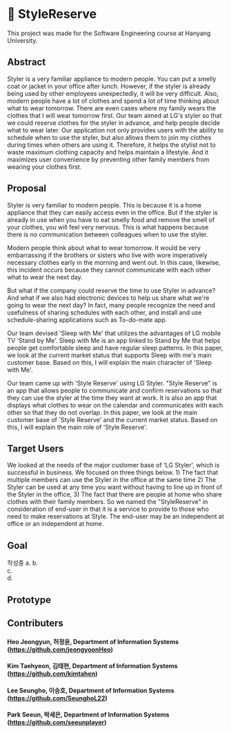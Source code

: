 # :necktie: StyleReserve
This project was made for the Software Engineering course at Hanyang University.<div>
## Abstract
Styler is a very familiar appliance to modern people. You can put a smelly coat or jacket in your office after lunch. However, if the styler is already being used by other employees unexpectedly, it will be very difficult. Also, modern people have a lot of clothes and spend a lot of time thinking about what to wear tomorrow. There are even cases where my family wears the clothes that I will wear tomorrow first.
Our team aimed at LG's styler so that we could reserve clothes for the styler in advance, and help people decide what to wear later. Our application not only provides users with the ability to schedule when to use the styler, but also allows them to join my clothes during times when others are using it. Therefore, it helps the stylist not to waste maximum clothing capacity and helps maintain a lifestyle. And it maximizes user convenience by preventing other family members from wearing your clothes first.

## Proposal
Styler is very familiar to modern people. This is because it is a home appliance that they can easily access even in the office. But if the styler is already in use when you have to eat smelly food and remove the smell of your clothes, you will feel very nervous. This is what happens because there is no communication between colleagues when to use the styler.

Modern people think about what to wear tomorrow. It would be very embarrassing if the brothers or sisters who live with wore imperatively necessary clothes early in the morning and went out. In this case, likewise, this incident occurs because they cannot communicate with each other what to wear the next day.

But what if the company could reserve the time to use Styler in advance? And what if we also had electronic devices to help us share what we're going to wear the next day? In fact, many people recognize the need and usefulness of sharing schedules with each other, and install and use schedule-sharing applications such as To-do-mate app.

Our team devised 'Sleep with Me' that utilizes the advantages of LG mobile TV 'Stand by Me'. Sleep with Me is an app linked to Stand by Me that helps people get comfortable sleep and have regular sleep patterns. In this paper, we look at the current market status that supports Sleep with me's main customer base. Based on this, I will explain the main character of 'Sleep with Me'.

Our team came up with 'Style Reserve' using LG Styler. "Style Reserve" is an app that allows people to communicate and confirm reservations so that they can use the styler at the time they want at work. It is also an app that displays what clothes to wear on the calendar and communicates with each other so that they do not overlap. In this paper, we look at the main customer base of 'Style Reserve' and the current market status. Based on this, I will explain the main role of 'Style Reserve'.

  
## Target Users
We looked at the needs of the major customer base of 'LG Styler', which is successful in business. We focused on three things below. 1) The fact that multiple members can use the Styler in the office at the same time 2) The Styler can be used at any time you want without having to line up in front of the Styler in the office, 3) The fact that there are people at home who share clothes with their family members. So we named the "StyleReserve" in consideration of end-user in that it is a service to provide to those who need to make reservations at Style. The end-user may be an independent at office or an independent at home.
  
## Goal
작성중
a. 
b.    
c.   
d. 
  
## Prototype

  
## Contributers
#### Heo Jeongyun, 허정윤, Department of Information Systems (https://github.com/jeongyoonHeo) <div>
#### Kim Taehyeon, 김태현, Department of Information Systems (https://github.com/kimtahen) <div>
#### Lee Seungho, 이승호, Department of Information Systems (https://github.com/SeunghoL22) <div> 
#### Park Seeun, 박세은, Department of Information Systems (https://github.com/seeunplayer) <div>

